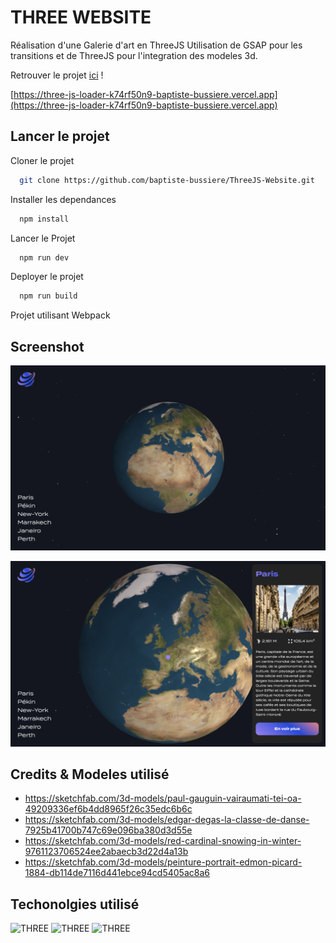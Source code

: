 # THREE WEBSITE

Réalisation d'une Galerie d'art en ThreeJS
Utilisation de GSAP pour les transitions et de ThreeJS pour l'integration des modeles 3d.

Retrouver le projet [ici](https://three-js-loader-k74rf50n9-baptiste-bussiere.vercel.app) ! 

[https://three-js-loader-k74rf50n9-baptiste-bussiere.vercel.app](https://three-js-loader-k74rf50n9-baptiste-bussiere.vercel.app)

## Lancer le projet


Cloner le projet 

```bash
  git clone https://github.com/baptiste-bussiere/ThreeJS-Website.git
```


Installer les dependances

```bash
  npm install
```

Lancer le Projet

```bash
  npm run dev
```


Deployer le projet

```bash
  npm run build
```

Projet utilisant Webpack


## Screenshot
![App Screenshot](https://raw.githubusercontent.com/baptiste-bussiere/ThreeJS-Explorer/main/screenshots/planet.png?token=GHSAT0AAAAAABYVFJ32LOCXYWJJPH73RZDEY4CJ3UA)


![App Screenshot](https://raw.githubusercontent.com/baptiste-bussiere/ThreeJS-Explorer/main/screenshots/paris.png?token=GHSAT0AAAAAABYVFJ335AENERHS3BUA7EIKY4CJ3FA)

## Credits & Modeles utilisé

- https://sketchfab.com/3d-models/paul-gauguin-vairaumati-tei-oa-49209336ef6b4dd8965f26c35edc6b6c
- https://sketchfab.com/3d-models/edgar-degas-la-classe-de-danse-7925b41700b747c69e096ba380d3d55e
- https://sketchfab.com/3d-models/red-cardinal-snowing-in-winter-9761123706524ee2abaecb3d22d4a13b
- https://sketchfab.com/3d-models/peinture-portrait-edmon-picard-1884-db114de7116d441ebce94cd5405ac8a6


## Techonolgies utilisé

![THREE](https://img.shields.io/badge/-ThreeJS-000000?logo=three.js&logoColor=white&style=flat-square)
![THREE](https://img.shields.io/badge/-WEBGL-990000?logo=webgl&logoColor=white&style=flat-square)
![THREE](https://img.shields.io/badge/-SCSS-CC6699?logo=sass&logoColor=white&style=flat-square)
